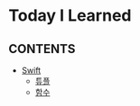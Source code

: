 # Today I Learned

## CONTENTS

- [Swift](./Swift/README.md)
  - [튜플](./Swift/Tuple/README.md)
  - [함수](./Swift/Function/README.md)
